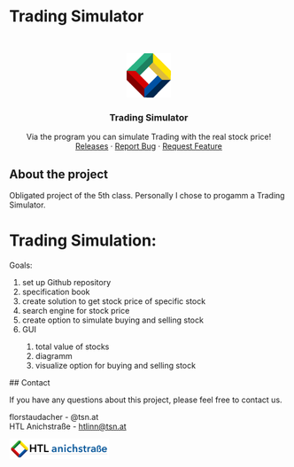 # Trading Simulator

<br/>
<p align="center">
  <a href="https://htl-anichstrasse.tirol">
    <img src=".github/htl.gif" alt="Logo" width="80" height="80">
  </a>

  <h3 align="center">Trading Simulator</h3>

  <p align="center">
    Via the program you can simulate Trading with the real stock price!
    <br/>
    <a href="https://github.com/htl-anichstrasse/template/releases">Releases</a>
    ·
    <a href="https://github.com/htl-anichstrasse/template/issues">Report Bug</a>
    ·
    <a href="https://github.com/htl-anichstrasse/template/issues">Request Feature</a>
  </p>
</p>

## About the project
Obligated project of the 5th class. Personally I chose to progamm a Trading Simulator. 

Trading Simulation:
===================

Goals:
<ol>
  <li> set up Github repository </li>
  <li>specification book </li>
  <li>create solution to get stock price of specific stock </li>
  <li>search engine for stock price </li>
  <li>create option to simulate buying and selling stock </li>
  <li>GUI</li>
    <ol>
      <li> total value of stocks </li>
      <li> diagramm </li>
      <li> visualize option for buying and selling stock </li>
    </ol>
</ol> 
## Contact

If you have any questions about this project, please feel free to contact us.

florstaudacher - @tsn.at<br>
HTL Anichstraße - htlinn@tsn.at

<a href="https://htl-anichstrasse.tirol" target="_blank"><img src=".github/logo_background.png" width="180px"></a>
